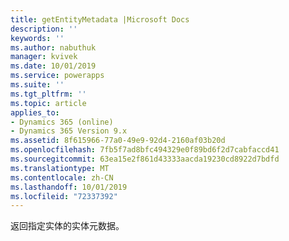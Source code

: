 ```yaml
---
title: getEntityMetadata |Microsoft Docs
description: ''
keywords: ''
ms.author: nabuthuk
manager: kvivek
ms.date: 10/01/2019
ms.service: powerapps
ms.suite: ''
ms.tgt_pltfrm: ''
ms.topic: article
applies_to:
- Dynamics 365 (online)
- Dynamics 365 Version 9.x
ms.assetid: 8f615966-77a0-49e9-92d4-2160af03b20d
ms.openlocfilehash: 7fb5f7ad8bfc494329e0f89bd6f2d7cabfaccd41
ms.sourcegitcommit: 63ea15e2f861d43333aacda19230cd8922d7bdfd
ms.translationtype: MT
ms.contentlocale: zh-CN
ms.lasthandoff: 10/01/2019
ms.locfileid: "72337392"
---
```

返回指定实体的实体元数据。
